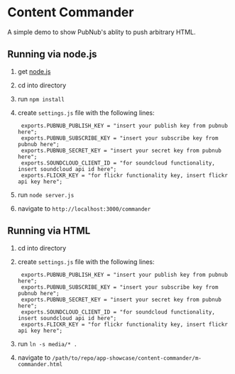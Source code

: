 Content Commander
=================

A simple demo to show PubNub's ablity to push arbitrary HTML. 
 
Running via node.js
-------------------

1. get [node.js](http://nodejs.org)
2. cd into directory
3. run `npm install`
4. create `settings.js` file with the following lines: 

        exports.PUBNUB_PUBLISH_KEY = "insert your publish key from pubnub here"; 
        exports.PUBNUB_SUBSCRIBE_KEY = "insert your subscribe key from pubnub here";
        exports.PUBNUB_SECRET_KEY = "insert your secret key from pubnub here";
        exports.SOUNDCLOUD_CLIENT_ID = "for soundcloud functionality, insert soundcloud api id here"; 
        exports.FLICKR_KEY = "for flickr functionality key, insert flickr api key here";

5. run `node server.js`
6. navigate to `http://localhost:3000/commander`


Running via HTML
-------------------

1. cd into directory
2. create `settings.js` file with the following lines: 

        exports.PUBNUB_PUBLISH_KEY = "insert your publish key from pubnub here"; 
        exports.PUBNUB_SUBSCRIBE_KEY = "insert your subscribe key from pubnub here";
        exports.PUBNUB_SECRET_KEY = "insert your secret key from pubnub here";
        exports.SOUNDCLOUD_CLIENT_ID = "for soundcloud functionality, insert soundcloud api id here"; 
        exports.FLICKR_KEY = "for flickr functionality key, insert flickr api key here";

3. run `ln -s media/* .`
4. navigate to `/path/to/repo/app-showcase/content-commander/m-commander.html`




